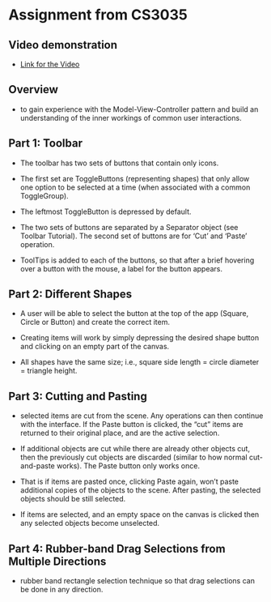 # Assignment from CS3035

## Video demonstration

- [Link for the Video]([https://github.com/devang-vaghasiya2003/Assignment_From_CS3035/blob/main/Assignment_Video_MVC.mp4](https://github.com/devang-vaghasiya2003/MVC_Based_Assignment_From_CS3035/blob/main/MVC_From_CS3035.mp4))

## Overview

- to gain experience with the
Model-View-Controller pattern and build an understanding of the inner
workings of common user interactions.

## Part 1: Toolbar

- The toolbar has two sets of buttons that contain only icons.

- The first set are ToggleButtons (representing shapes) that only allow one option to be selected at a time (when associated with a common ToggleGroup).

- The leftmost ToggleButton is depressed by default.

- The two sets of buttons are separated by a Separator object (see Toolbar Tutorial). The second set of buttons are for ‘Cut’ and ‘Paste’ operation.

- ToolTips is added to each of the buttons, so that after a brief hovering
over a button with the mouse, a label for the button appears.

## Part 2: Different Shapes

- A user will be able to select the button at the top of the app (Square, Circle or Button) and create the correct item.

- Creating items will work by simply depressing the desired shape button and clicking on an empty part of the canvas.

- All shapes have the same size; i.e., square side length = circle diameter = triangle height.

## Part 3: Cutting and Pasting

- selected items are cut from the scene. Any operations can then continue with the interface. If the Paste button is clicked, the “cut” items are returned to their original place, and are the active selection.

- If additional objects are cut while there are already other objects cut, then the previously cut objects are discarded (similar to how normal cut-and-paste works). The Paste button only works once.

- That is if items are pasted once, clicking Paste again, won’t paste additional copies of the objects to the scene. After pasting, the selected objects should be still selected.

- If items are selected, and an empty space on the canvas is clicked then any selected objects become unselected.

## Part 4: Rubber-band Drag Selections from Multiple Directions

- rubber band rectangle selection technique so that drag selections can be done in any direction.
